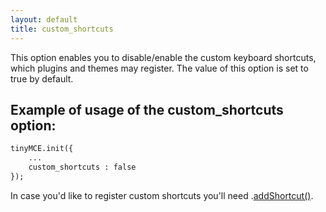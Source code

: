 ```yaml
---
layout: default
title: custom_shortcuts
---
```


This option enables you to disable/enable the custom keyboard shortcuts, which plugins and themes may register. The value of this option is set to true by default.

## Example of usage of the custom_shortcuts option:

```html
tinyMCE.init({
	...
	custom_shortcuts : false
});
```

In case you'd like to register custom shortcuts you'll need <editor>.[addShortcut()](/wiki.php/API3:method.tinymce.Editor.addShortcut).